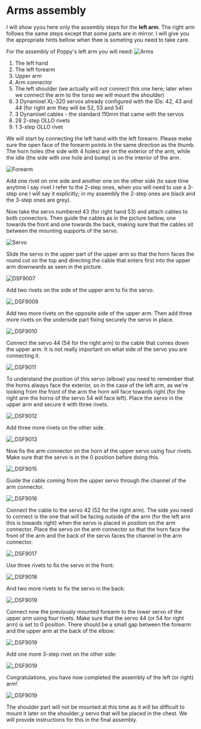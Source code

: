 # Arms assembly

I will show yyou here only the assembly steps for the **left arm**. The right arm follows the same steps except that some parts are in mirror. I will give you the appropriate hints bellow when thee is someting you need to take care.

For the assembly of Poppy's left arm you will need:
![Arms](./img/_DSF9002.JPG)

1. The left hand
2. The left forearm
3. Upper arm
4. Arm connector
5. The left shoulder (we actually will not connect this one here; later when we connect the arm to the torso we will mount the shoulder)
6. 3 Dynamixel XL-320 servos already configured with the IDs: 42, 43 and 44 (for right arm they will be 52, 53 and 54)
7. 3 Dynamixel cables - the standard 110mm that came with the servos
8. 28 2-step OLLO rivets
9. 1 3-step OLLO rivet

We will start by connecting the left hand with the left forearm. Please meke sure the open face of the forearm points in the same direction as the thumb. The horn holes (the side with 4 holes) are on the exterior of the arm, while the idle (the side with one hole and bump) is on the interior of the arm.

![Forearm](./img/_DSF9003.JPG)

Add one rivet on one side and another one on the other side (to save time anytime I say rivet I refer to the 2-step ones, when you will need to use a 3-step one I will say it explicitly; in my assembly the 2-step ones are black and the 3-step ones are grey).

Now take the servo numbered 43 (for right hand 53) and attach cables to both connectors. Then guide the cables as in the picture bellow, one towards the front and one towards the back, making sure that the cables sit between the mounting supports of the servo.

![Servo](./img/_DSF9008.JPG)

Slide the servo in the upper part of the upper arm so that the horn faces the round cut on the top and directing the cable that enters first into the upper arm downwards as seen in the picture.

![DSF9007](./img/_DSF9007.JPG)

Add two rivets on the side of the upper arm to fix the servo.

![_DSF9009](./img/_DSF9009.JPG)

Add two more rivets on the opposite side of the upper arm. Then add three more rivets on the underside part fixing securely the servo in place.

![_DSF9010](./img/_DSF9010.JPG)

Connect the servo 44 (54 for the right arm) to the cable that comes down the upper arm. It is not really important on what side of the servo you are connecting it.

![_DSF9011](./img/_DSF9011.JPG)

To understand the position of this servo (elbow) you need to remember that the horns always face the exterior, so in the case of the left arm, as we're looking from the front of the arm the horn will face towards right (for the right arm the horns of the servo 54 will face left). Place the servo in the upper arm and secure it with three rivets.

![_DSF9012](./img/_DSF9012.JPG)

Add three more rivets on the other side.

![_DSF9013](./img/_DSF9013.JPG)

Now fis the arm connector on the horn af the upper servo using four rivets. Make sure that the servo is in the 0 position before doing this.

![_DSF9015](./img/_DSF9015.JPG)

Guide the cable coming from the upper servo through the channel of the arm connector.

![_DSF9016](./img/_DSF9016.JPG)

Connect the cable to the servo 42 (52 for the right arm). The side you need to connect is the one that will be facing outside of the arm (for the left arm this is towards right) when the servo is placed in position on the arm connector. Place the servo on the arm connector so that the horn face the front of the arm and the back of the servo faces the channel in the arm connector.

![_DSF9017](./img/_DSF9017.JPG)

Use three rivets to fix the servo in the front:

![_DSF9018](./img/_DSF9018.JPG)

And two more rivets to fix the servo in the back:

![_DSF9019](./img/_DSF9019.JPG)

Connect now the previously mounted forearm to the lower servo of the upper arm using four rivets. Make sure that the servo 44 (or 54 for right arm) is set to 0 position. There should be a small gap between the forearm and the upper arm at the back of the elbow:

![_DSF9019](./img/_DSF9020.JPG)

Add one more 3-step rivet on the other side:

![_DSF9019](./img/_DSF9021.JPG)

Congratulations, you have now completed the assembly of the left (or right) arm! 

![_DSF9019](./img/_DSF9022.JPG)

The shoulder part will not be mounted at this time as it will be difficult to mount it later on the shoulder_y servo that will be placed in the chest. We will provide instructions for this in the final assembly.
